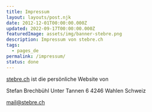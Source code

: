 ```yaml
---
title: Impressum
layout: layouts/post.njk
date: 2012-12-01T00:00:00.000Z
updated: 2022-09-17T00:00:00.000Z
featuredImage: assets/img/banner-stebre.png
description: Impressum von stebre.ch
tags:
  - pages_de
permalink: /impressum/
status: done
---
```

[stebre.ch](https://stebre.ch/) ist die persönliche Website von

Stefan Brechbühl 
Unter Tannen 6 
4246 Wahlen 
Schweiz

[mail@stebre.ch](mailto:mail@stebre.ch)

